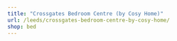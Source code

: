```yaml
---
title: "Crossgates Bedroom Centre (by Cosy Home)"
url: /leeds/crossgates-bedroom-centre-by-cosy-home/
shop: bed
---
```

